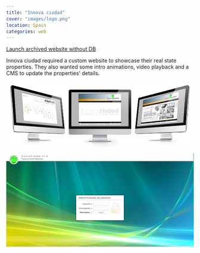 ```yaml
---
title: "Innova ciudad"
cover: "images/logo.png"
location: Spain
categories: web
---
```


<p class="align-center">
<a class="btn" href="http://work.joanmira.com/webs/innovaciudad" target="_blank">Launch archived website without DB</a>
</p>

Innova ciudad required a custom website to showcase their real state properties. They also wanted some intro animations, video playback and a CMS to update the properties' details.

![](./images/1.jpg)

![](./images/2.jpg)
